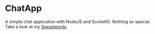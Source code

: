 # ChatApp
A simple chat application with NodeJS and SocketIO. Nothing so special.\
Take a look at my [Speadwords](https://spreadwords.herokuapp.com).
